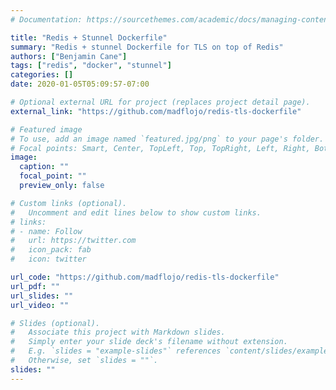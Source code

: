 ```yaml
---
# Documentation: https://sourcethemes.com/academic/docs/managing-content/

title: "Redis + Stunnel Dockerfile"
summary: "Redis + stunnel Dockerfile for TLS on top of Redis"
authors: ["Benjamin Cane"]
tags: ["redis", "docker", "stunnel"]
categories: []
date: 2020-01-05T05:09:57-07:00

# Optional external URL for project (replaces project detail page).
external_link: "https://github.com/madflojo/redis-tls-dockerfile"

# Featured image
# To use, add an image named `featured.jpg/png` to your page's folder.
# Focal points: Smart, Center, TopLeft, Top, TopRight, Left, Right, BottomLeft, Bottom, BottomRight.
image:
  caption: ""
  focal_point: ""
  preview_only: false

# Custom links (optional).
#   Uncomment and edit lines below to show custom links.
# links:
# - name: Follow
#   url: https://twitter.com
#   icon_pack: fab
#   icon: twitter

url_code: "https://github.com/madflojo/redis-tls-dockerfile"
url_pdf: ""
url_slides: ""
url_video: ""

# Slides (optional).
#   Associate this project with Markdown slides.
#   Simply enter your slide deck's filename without extension.
#   E.g. `slides = "example-slides"` references `content/slides/example-slides.md`.
#   Otherwise, set `slides = ""`.
slides: ""
---
```

